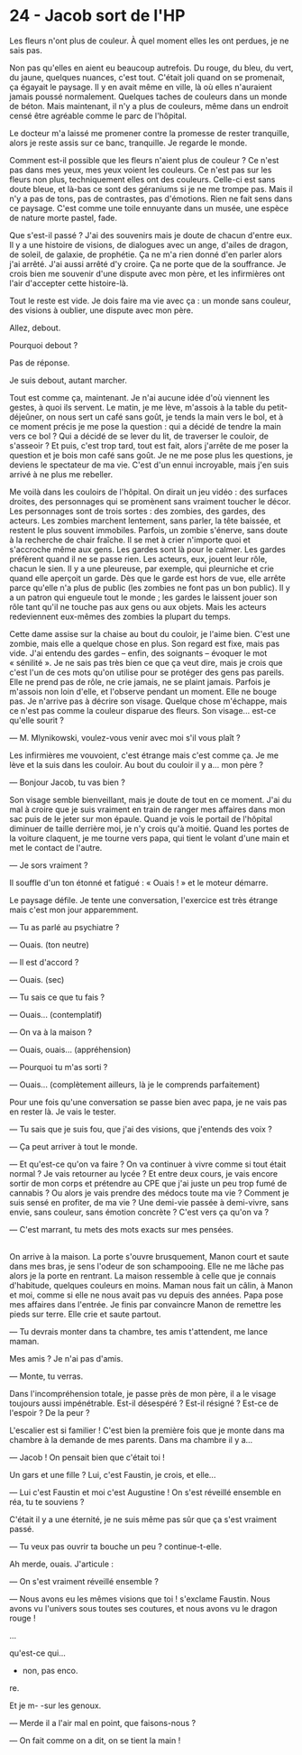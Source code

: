 # 24 - Jacob sort de l'HP

Les fleurs n'ont plus de couleur.
À quel moment elles les ont perdues, je ne sais pas.

Non pas qu'elles en aient eu beaucoup autrefois.
Du rouge, du bleu, du vert, du jaune, quelques nuances, c'est tout.
C'était joli quand on se promenait, ça égayait le paysage.
Il y en avait même en ville, là où elles n'auraient jamais poussé normalement.
Quelques taches de couleurs dans un monde de béton.
Mais maintenant, il n'y a plus de couleurs, même dans un endroit censé être agréable comme le parc de l'hôpital.

Le docteur m'a laissé me promener contre la promesse de rester tranquille, alors je reste assis sur ce banc, tranquille.
Je regarde le monde.

Comment est-il possible que les fleurs n'aient plus de couleur ?
Ce n'est pas dans mes yeux, mes yeux voient les couleurs.
Ce n'est pas sur les fleurs non plus, techniquement elles ont des couleurs.
Celle-ci est sans doute bleue, et là-bas ce sont des géraniums si je ne me trompe pas.
Mais il n'y a pas de tons, pas de contrastes, pas d'émotions.
Rien ne fait sens dans ce paysage.
C'est comme une toile ennuyante dans un musée, une espèce de nature morte pastel, fade.

Que s'est-il passé ?
J'ai des souvenirs mais je doute de chacun d'entre eux.
Il y a une histoire de visions, de dialogues avec un ange, d'ailes de dragon, de soleil, de galaxie, de prophétie.
Ça ne m'a rien donné d'en parler alors j'ai arrêté.
J'ai aussi arrêté d'y croire.
Ça ne porte que de la souffrance.
Je crois bien me souvenir d'une dispute avec mon père, et les infirmières ont l'air d'accepter cette histoire-là.

Tout le reste est vide.
Je dois faire ma vie avec ça : un monde sans couleur, des visions à oublier, une dispute avec mon père.

Allez, debout.

Pourquoi debout ?

Pas de réponse.

Je suis debout, autant marcher.

Tout est comme ça, maintenant.
Je n'ai aucune idée d'où viennent les gestes, à quoi ils servent.
Le matin, je me lève, m'assois à la table du petit-déjeûner, on nous sert un café sans goût, je tends la main vers le bol, et à ce moment précis je me pose la question : qui a décidé de tendre la main vers ce bol ?
Qui a décidé de se lever du lit, de traverser le couloir, de s'asseoir ?
Et puis, c'est trop tard, tout est fait, alors j'arrête de me poser la question et je bois mon café sans goût.
Je ne me pose plus les questions, je deviens le spectateur de ma vie.
C'est d'un ennui incroyable, mais j'en suis arrivé à ne plus me rebeller.

Me voilà dans les couloirs de l'hôpital.
On dirait un jeu vidéo : des surfaces droites, des personnages qui se promènent sans vraiment toucher le décor.
Les personnages sont de trois sortes : des zombies, des gardes, des acteurs.
Les zombies marchent lentement, sans parler, la tête baissée, et restent le plus souvent immobiles.
Parfois, un zombie s'énerve, sans doute à la recherche de chair fraîche.
Il se met à crier n'importe quoi et s'accroche même aux gens.
Les gardes sont là pour le calmer.
Les gardes préfèrent quand il ne se passe rien.
Les acteurs, eux, jouent leur rôle, chacun le sien.
Il y a une pleureuse, par exemple, qui pleurniche et crie quand elle aperçoit un garde.
Dès que le garde est hors de vue, elle arrête parce qu'elle n'a plus de public (les zombies ne font pas un bon public).
Il y a un patron qui engueule tout le monde ; les gardes le laissent jouer son rôle tant qu'il ne touche pas aux gens ou aux objets.
Mais les acteurs redeviennent eux-mêmes des zombies la plupart du temps.

Cette dame assise sur la chaise au bout du couloir, je l'aime bien.
C'est une zombie, mais elle a quelque chose en plus.
Son regard est fixe, mais pas vide.
J'ai entendu des gardes – enfin, des soignants – évoquer le mot « sénilité ».
Je ne sais pas très bien ce que ça veut dire, mais je crois que c'est l'un de ces mots qu'on utilise pour se protéger des gens pas pareils.
Elle ne prend pas de rôle, ne crie jamais, ne se plaint jamais.
Parfois je m'assois non loin d'elle, et l'observe pendant un moment.
Elle ne bouge pas.
Je n'arrive pas à décrire son visage.
Quelque chose m'échappe, mais ce n'est pas comme la couleur disparue des fleurs.
Son visage... est-ce qu'elle sourit ?

— M. Mlynikowski, voulez-vous venir avec moi s'il vous plaît ?

Les infirmières me vouvoient, c'est étrange mais c'est comme ça.
Je me lève et la suis dans les couloir.
Au bout du couloir il y a... mon père ?

— Bonjour Jacob, tu vas bien ?

Son visage semble bienveillant, mais je doute de tout en ce moment.
J'ai du mal à croire que je suis vraiment en train de ranger mes affaires dans mon sac puis de le jeter sur mon épaule.
Quand je vois le portail de l'hôpital diminuer de taille derrière moi, je n'y crois qu'à moitié.
Quand les portes de la voiture claquent, je me tourne vers papa, qui tient le volant d'une main et met le contact de l'autre.

— Je sors vraiment ?

Il souffle d'un ton étonné et fatigué : « Ouais ! » et le moteur démarre.

Le paysage défile.
Je tente une conversation, l'exercice est très étrange mais c'est mon jour apparemment.

— Tu as parlé au psychiatre ?

— Ouais. (ton neutre)

— Il est d'accord ?

— Ouais. (sec)

— Tu sais ce que tu fais ?

— Ouais... (contemplatif)

— On va à la maison ?

— Ouais, ouais... (appréhension)

— Pourquoi tu m'as sorti ?

— Ouais... (complètement ailleurs, là je le comprends parfaitement)

Pour une fois qu'une conversation se passe bien avec papa, je ne vais pas en rester là.
Je vais le tester.

— Tu sais que je suis fou, que j'ai des visions, que j'entends des voix ?

— Ça peut arriver à tout le monde.

— Et qu'est-ce qu'on va faire ?
On va continuer à vivre comme si tout était normal ?
Je vais retourner au lycée ?
Et entre deux cours, je vais encore sortir de mon corps et prétendre au CPE que j'ai juste un peu trop fumé de cannabis ?
Ou alors je vais prendre des médocs toute ma vie ?
Comment je suis sensé en profiter, de ma vie ?
Une demi-vie passée à demi-vivre, sans envie, sans couleur, sans émotion concrète ?
C'est vers ça qu'on va ?

— C'est marrant, tu mets des mots exacts sur mes pensées.<br /><br />

On arrive à la maison.
La porte s'ouvre brusquement, Manon court et saute dans mes bras, je sens l'odeur de son schampooing.
Elle ne me lâche pas alors je la porte en rentrant.
La maison ressemble à celle que je connais d'habitude, quelques couleurs en moins.
Maman nous fait un câlin, à Manon et moi, comme si elle ne nous avait pas vu depuis des années.
Papa pose mes affaires dans l'entrée.
Je finis par convaincre Manon de remettre les pieds sur terre.
Elle crie et saute partout.

— Tu devrais monter dans ta chambre, tes amis t'attendent, me lance maman.

Mes amis ? Je n'ai pas d'amis.

— Monte, tu verras.

Dans l'incompréhension totale, je passe près de mon père, il a le visage toujours aussi impénétrable.
Est-il désespéré ?
Est-il résigné ?
Est-ce de l'espoir ?
De la peur ?

L'escalier est si familier !
C'est bien la première fois que je monte dans ma chambre à la demande de mes parents.
Dans ma chambre il y a...

— Jacob ! On pensait bien que c'était toi !

Un gars et une fille ?
Lui, c'est Faustin, je crois, et elle...

— Lui c'est Faustin et moi c'est Augustine !
On s'est réveillé ensemble en réa, tu te souviens ?

C'était il y a une éternité, je ne suis même pas sûr que ça s'est
vraiment passé.

— Tu veux pas ouvrir ta bouche un peu ? continue-t-elle.

Ah merde, ouais. J'articule :

— On s'est vraiment réveillé ensemble ?

— Nous avons eu les mêmes visions que toi !
s'exclame Faustin.
Nous avons vu l'univers sous toutes ses coutures, et nous avons vu le dragon rouge !

...

qu'est-ce qui...

   - non, pas enco.

re.

Et je m-                      -sur les genoux.

— Merde il a l'air mal en point, que faisons-nous ?

— On fait comme on a dit, on se tient la main !
